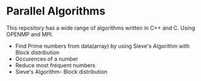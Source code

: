 # Parallel Algorithms

This repository has a wide range of algorithms written in C++ and C. Using OPENMP and MPI.

- Find Prime numbers from data(array) by using Sieve's Algorithm with Block distribution
- Occurences of a number 
- Reduce most frequent numbers
- Sieve's Algorithm- Block distribution
